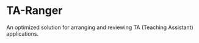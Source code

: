# TA-Ranger
An optimized solution for arranging and reviewing TA (Teaching Assistant) applications.
